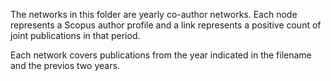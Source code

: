 The networks in this folder are yearly co-author networks. Each node represents a Scopus author profile and a link represents a positive count of joint publications in that period.

Each network covers publications from the year indicated in the filename and the previos two years.
